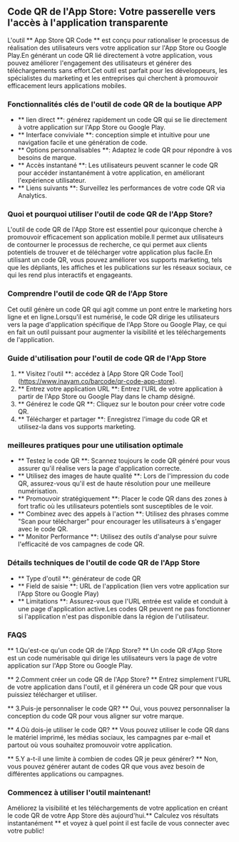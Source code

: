 ## Code QR de l'App Store: Votre passerelle vers l'accès à l'application transparente

L'outil ** App Store QR Code ** est conçu pour rationaliser le processus de réalisation des utilisateurs vers votre application sur l'App Store ou Google Play.En générant un code QR lié directement à votre application, vous pouvez améliorer l'engagement des utilisateurs et générer des téléchargements sans effort.Cet outil est parfait pour les développeurs, les spécialistes du marketing et les entreprises qui cherchent à promouvoir efficacement leurs applications mobiles.

### Fonctionnalités clés de l'outil de code QR de la boutique APP

- ** lien direct **: générez rapidement un code QR qui se lie directement à votre application sur l'App Store ou Google Play.
- ** Interface conviviale **: conception simple et intuitive pour une navigation facile et une génération de code.
- ** Options personnalisables **: Adaptez le code QR pour répondre à vos besoins de marque.
- ** Accès instantané **: Les utilisateurs peuvent scanner le code QR pour accéder instantanément à votre application, en améliorant l'expérience utilisateur.
- ** Liens suivants **: Surveillez les performances de votre code QR via Analytics.

### Quoi et pourquoi utiliser l'outil de code QR de l'App Store?

L'outil de code QR de l'App Store est essentiel pour quiconque cherche à promouvoir efficacement son application mobile.Il permet aux utilisateurs de contourner le processus de recherche, ce qui permet aux clients potentiels de trouver et de télécharger votre application plus facile.En utilisant un code QR, vous pouvez améliorer vos supports marketing, tels que les dépliants, les affiches et les publications sur les réseaux sociaux, ce qui les rend plus interactifs et engageants.

### Comprendre l'outil de code QR de l'App Store

Cet outil génère un code QR qui agit comme un pont entre le marketing hors ligne et en ligne.Lorsqu'il est numérisé, le code QR dirige les utilisateurs vers la page d'application spécifique de l'App Store ou Google Play, ce qui en fait un outil puissant pour augmenter la visibilité et les téléchargements de l'application.

### Guide d'utilisation pour l'outil de code QR de l'App Store

1. ** Visitez l'outil **: accédez à [App Store QR Code Tool] (https://www.inayam.co/barcode/qr-code-app-store).
2. ** Entrez votre application URL **: Entrez l'URL de votre application à partir de l'App Store ou Google Play dans le champ désigné.
3. ** Générez le code QR **: Cliquez sur le bouton pour créer votre code QR.
4. ** Télécharger et partager **: Enregistrez l'image du code QR et utilisez-la dans vos supports marketing.

### meilleures pratiques pour une utilisation optimale

- ** Testez le code QR **: Scannez toujours le code QR généré pour vous assurer qu'il réalise vers la page d'application correcte.
- ** Utilisez des images de haute qualité **: Lors de l'impression du code QR, assurez-vous qu'il est de haute résolution pour une meilleure numérisation.
- ** Promouvoir stratégiquement **: Placer le code QR dans des zones à fort trafic où les utilisateurs potentiels sont susceptibles de le voir.
- ** Combinez avec des appels à l'action **: Utilisez des phrases comme "Scan pour télécharger" pour encourager les utilisateurs à s'engager avec le code QR.
- ** Monitor Performance **: Utilisez des outils d'analyse pour suivre l'efficacité de vos campagnes de code QR.

### Détails techniques de l'outil de code QR de l'App Store

- ** Type d'outil **: générateur de code QR
- ** Field de saisie **: URL de l'application (lien vers votre application sur l'App Store ou Google Play)
- ** Limitations **: Assurez-vous que l'URL entrée est valide et conduit à une page d'application active.Les codes QR peuvent ne pas fonctionner si l'application n'est pas disponible dans la région de l'utilisateur.

### FAQS

** 1.Qu'est-ce qu'un code QR de l'App Store? **
Un code QR d'App Store est un code numérisable qui dirige les utilisateurs vers la page de votre application sur l'App Store ou Google Play.

** 2.Comment créer un code QR de l'App Store? **
Entrez simplement l'URL de votre application dans l'outil, et il générera un code QR pour que vous puissiez télécharger et utiliser.

** 3.Puis-je personnaliser le code QR? **
Oui, vous pouvez personnaliser la conception du code QR pour vous aligner sur votre marque.

** 4.Où dois-je utiliser le code QR? **
Vous pouvez utiliser le code QR dans le matériel imprimé, les médias sociaux, les campagnes par e-mail et partout où vous souhaitez promouvoir votre application.

** 5.Y a-t-il une limite à combien de codes QR je peux générer? **
Non, vous pouvez générer autant de codes QR que vous avez besoin de différentes applications ou campagnes.

### Commencez à utiliser l'outil maintenant!

Améliorez la visibilité et les téléchargements de votre application en créant le code QR de votre App Store dès aujourd'hui.** Calculez vos résultats instantanément ** et voyez à quel point il est facile de vous connecter avec votre public!
